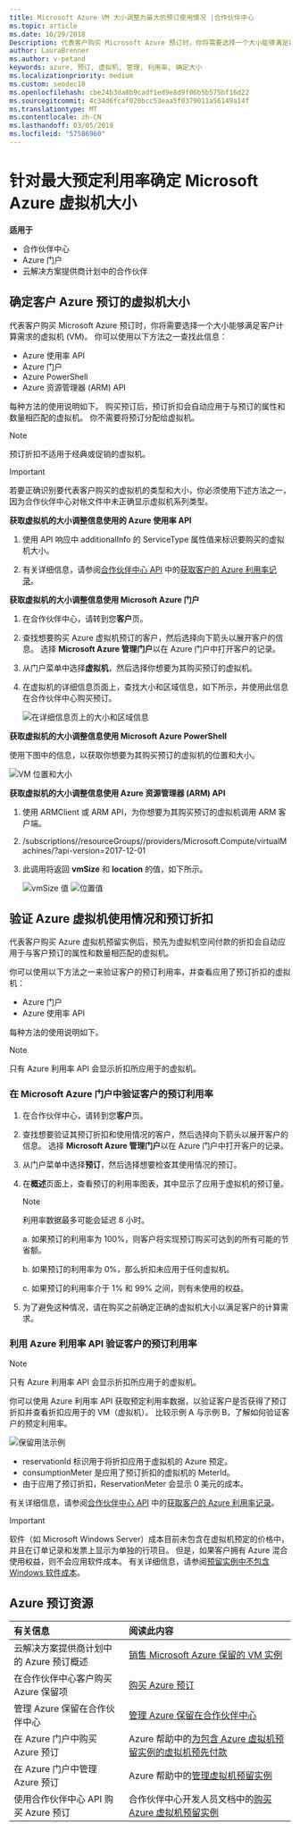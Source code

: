 ```yaml
---
title: Microsoft Azure VM 大小调整为最大的预订使用情况 |合作伙伴中心
ms.topic: article
ms.date: 10/29/2018
Description: 代表客户购买 Microsoft Azure 预订时，你将需要选择一个大小能够满足客户计算需求的虚拟机 (VM)。
author: LauraBrenner
ms.author: v-petand
keywords: azure, 预订, 虚拟机, 管理, 利用率, 确定大小
ms.localizationpriority: medium
ms.custom: seodec18
ms.openlocfilehash: cbe24b3da0b9cadf1ed9e8d9f06b5b575bf16d22
ms.sourcegitcommit: 4c34d6fcaf020bcc53eaa5f0379011a56149a14f
ms.translationtype: MT
ms.contentlocale: zh-CN
ms.lasthandoff: 03/05/2019
ms.locfileid: "57586960"
---
```

# <a name="microsoft-azure-vm-sizing-for-maximum-reservation-usage"></a>针对最大预定利用率确定 Microsoft Azure 虚拟机大小 

**适用于**

-  合作伙伴中心
-  Azure 门户
-  云解决方案提供商计划中的合作伙伴

## <a name="determine-the-vm-size-for-a-customers-azure-reservation"></a>确定客户 Azure 预订的虚拟机大小 

代表客户购买 Microsoft Azure 预订时，你将需要选择一个大小能够满足客户计算需求的虚拟机 (VM)。 你可以使用以下方法之一查找此信息：

-   Azure 使用率 API
-   Azure 门户
-   Azure PowerShell
-   Azure 资源管理器 (ARM) API

每种方法的使用说明如下。 购买预订后，预订折扣会自动应用于与预订的属性和数量相匹配的虚拟机。 你不需要将预订分配给虚拟机。

>[!NOTE]
>预订折扣不适用于经典或促销的虚拟机。

>[!IMPORTANT]
>若要正确识别要代表客户购买的虚拟机的类型和大小，你必须使用下述方法之一，因为合作伙伴中心对帐文件中未正确显示虚拟机系列类型。


**获取虚拟机的大小调整信息使用的 Azure 使用率 API**

1.  使用 API 响应中 additionalInfo 的 ServiceType 属性值来标识要购买的虚拟机大小。 

2.  有关详细信息，请参阅[合作伙伴中心 API](https://docs.microsoft.com/partner-center/develop/) 中的[获取客户的 Azure 利用率记录](https://docs.microsoft.com/partner-center/develop/get-a-customer-s-utilization-record-for-azure)。 

**获取虚拟机的大小调整信息使用 Microsoft Azure 门户**

1.  在合作伙伴中心，请转到您**客户**页。

2.  查找想要购买 Azure 虚拟机预订的客户，然后选择向下箭头以展开客户的信息。 选择 **Microsoft Azure 管理门户**以在 Azure 门户中打开客户的记录。 

3.  从门户菜单中选择**虚拟机**，然后选择你想要为其购买预订的虚拟机。 

4.  在虚拟机的详细信息页面上，查找大小和区域信息，如下所示，并使用此信息在合作伙伴中心购买预订。  

    ![在详细信息页上的大小和区域信息](images/usage1.png)

**获取虚拟机的大小调整信息使用 Microsoft Azure PowerShell**

使用下图中的信息，以获取你想要为其购买预订的虚拟机的位置和大小。 

![VM 位置和大小](images/usage2.png)

**获取虚拟机的大小调整信息使用 Azure 资源管理器 (ARM) API**

1.  使用 ARMClient 或 ARM API，为你想要为其购买预订的虚拟机调用 ARM 客户端。

2.  /subscriptions/<Subscription ID>/resourceGroups/<Resource group name>/providers/Microsoft.Compute/virtualMachines/<VM Instance Name>?api-version=2017-12-01

3.  此调用将返回 **vmSize** 和 **location** 的值，如下所示。

    ![vmSize 值](images/usage3.png)
    ![位置值](images/usage4.png)
 

## <a name="verify-azure-vm-usage-and-reservation-discount"></a>验证 Azure 虚拟机使用情况和预订折扣

代表客户购买 Azure 虚拟机预留实例后，预先为虚拟机空间付款的折扣会自动应用于与客户预订的属性和数量相匹配的虚拟机。 

你可以使用以下方法之一来验证客户的预订利用率，并查看应用了预订折扣的虚拟机：   

-   Azure 门户
-   Azure 使用率 API

每种方法的使用说明如下。

>[!NOTE]
>只有 Azure 利用率 API 会显示折扣所应用于的虚拟机。  

### <a name="verify-the-customers-reservation-usage-in-the-microsoft-azure-portal"></a>在 Microsoft Azure 门户中验证客户的预订利用率

1.  在合作伙伴中心，请转到您**客户**页。

2.  查找想要验证其预订折扣和使用情况的客户，然后选择向下箭头以展开客户的信息。 选择 **Microsoft Azure 管理门户**以在 Azure 门户中打开客户的记录。 

3.  从门户菜单中选择**预订**，然后选择想要检查其使用情况的预订。 

4.  在**概述**页面上，查看预订的利用率图表，其中显示了应用于虚拟机的预订量。 

    >[!NOTE]
    >利用率数据最多可能会延迟 8 小时。
    
    a.  如果预订的利用率为 100%，则客户将实现预订购买可达到的所有可能的节省额。 
    
    b.  如果预订的利用率为 0%，那么折扣未应用于任何虚拟机。 
    
    c.  如果预订的利用率介于 1% 和 99% 之间，则有未使用的权益。 

5.  为了避免这种情况，请在购买之前确定正确的虚拟机大小以满足客户的计算需求。

### <a name="verify-the-customers-reservation-usage-with-the-azure-utilization-api"></a>利用 Azure 利用率 API 验证客户的预订利用率

>[!NOTE]
>只有 Azure 利用率 API 会显示折扣所应用于的虚拟机。  

你可以使用 Azure 利用率 API 获取预定利用率数据，以验证客户是否获得了预订折扣并查看折扣应用于的 VM（虚拟机）。 比较示例 A 与示例 B，了解如何验证客户的预定利用率。 

![保留用法示例](images/usage5.png)

-   reservationId 标识用于将折扣应用于虚拟机的 Azure 预定。
-   consumptionMeter 是应用了预订折扣的虚拟机的 MeterId。
-   由于应用了预订折扣，ReservationMeter 会显示 0 美元的成本。 

有关详细信息，请参阅[合作伙伴中心 API](https://docs.microsoft.com/partner-center/develop/) 中的[获取客户的 Azure 利用率记录](https://docs.microsoft.com/partner-center/develop/get-a-customer-s-utilization-record-for-azure)。

>[!IMPORTANT]
>软件（如 Microsoft Windows Server）成本目前未包含在虚拟机预定的价格中，并且在订单记录和发票上显示为单独的行项目。 但是，如果客户拥有 Azure 混合使用权益，则不会应用软件成本。 有关详细信息，请参阅[预留实例中不包含 Windows 软件成本](https://docs.microsoft.com/azure/billing/billing-reserved-instance-windows-software-costs)。  

## <a name="azure-reservations-resources"></a>Azure 预订资源
|**有关信息**   |**阅读此内容**    |
|:-----------------------------|:-----------------|
|云解决方案提供商计划中的 Azure 预订概述  | [销售 Microsoft Azure 保留的 VM 实例](azure-reservations.md)
|在合作伙伴中心客户购买 Azure 保留项   |[购买 Azure 预订](azure-reservations-buying.md)
|管理 Azure 保留在合作伙伴中心 | [管理 Azure 保留在合作伙伴中心](azure-reservations-manage.md)
|在 Azure 门户中购买 Azure 预订 | Azure 帮助中的[为包含 Azure 虚拟机预留实例的虚拟机预先付款](https://docs.microsoft.com/azure/virtual-machines/windows/prepay-reserved-vm-instances) |
|在 Azure 门户中管理 Azure 预订   |Azure 帮助中的[管理虚拟机预留实例](https://docs.microsoft.com/azure/billing/billing-manage-reserved-vm-instance)  |
|使用合作伙伴中心 API 购买 Azure 预订 | 合作伙伴中心开发人员文档中的[购买 Azure 虚拟机预留实例](https://docs.microsoft.com/partner-center/develop/purchase-azure-reservations)



